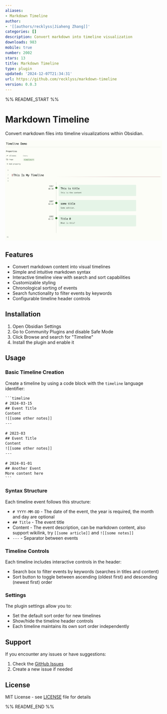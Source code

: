 ```yaml
---
aliases:
- Markdown Timeline
author:
- '[[authors/recklyss|Jiaheng Zhang]]'
categories: []
description: Convert markdown into timeline visualization
downloads: 983
mobile: true
number: 2002
stars: 13
title: Markdown Timeline
type: plugin
updated: '2024-12-07T21:34:31'
url: https://github.com/recklyss/markdown-timeline
version: 0.0.3
---
```


%% README_START %%

# Markdown Timeline

Convert markdown files into timeline visualizations within Obsidian.

![Timeline Example](https://raw.githubusercontent.com/recklyss/markdown-timeline/HEAD/example.png)

## Features

- Convert markdown content into visual timelines
- Simple and intuitive markdown syntax
- Interactive timeline view with search and sort capabilities
- Customizable styling
- Chronological sorting of events
- Search functionality to filter events by keywords
- Configurable timeline header controls

## Installation

1. Open Obsidian Settings
2. Go to Community Plugins and disable Safe Mode
3. Click Browse and search for "Timeline"
4. Install the plugin and enable it

## Usage

### Basic Timeline Creation

Create a timeline by using a code block with the `timeline` language identifier:

~~~
```timeline
# 2024-03-15
## Event Title
Content
![[some other notes]]
---

# 2023-03
## Event Title
Content
![[some other notes]]
---

# 2024-01-01
## Another Event
More content here
```
~~~

### Syntax Structure

Each timeline event follows this structure:

- `# YYYY-MM-DD` - The date of the event, the year is required, the month and day are optional
- `## Title` - The event title
- Content - The event description, can be markdown content, also support wikilink, try `[[some article]]` and `![[some notes]]`
- `---` - Separator between events

### Timeline Controls

Each timeline includes interactive controls in the header:
- Search box to filter events by keywords (searches in titles and content)
- Sort button to toggle between ascending (oldest first) and descending (newest first) order

### Settings

The plugin settings allow you to:
- Set the default sort order for new timelines
- Show/hide the timeline header controls
- Each timeline maintains its own sort order independently

## Support

If you encounter any issues or have suggestions:
1. Check the [GitHub Issues](https://github.com/recklyss/markdown-timeline/issues)
2. Create a new issue if needed

## License

MIT License - see [LICENSE](LICENSE) file for details



%% README_END %%